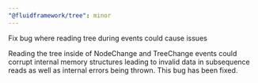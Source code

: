 ```yaml
---
"@fluidframework/tree": minor
---
```


Fix bug where reading tree during events could cause issues

Reading the tree inside of NodeChange and TreeChange events could corrupt internal memory structures leading to invalid data in subsequence reads as well as internal errors being thrown. This bug has been fixed.
